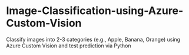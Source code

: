 # Image-Classification-using-Azure-Custom-Vision
Classify images into 2-3 categories (e.g., Apple, Banana, Orange) using Azure Custom Vision and test prediction via Python
